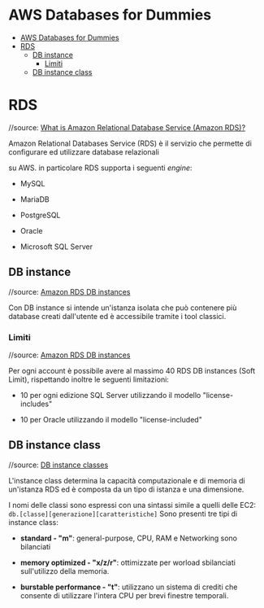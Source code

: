 # AWS Databases for Dummies

- [AWS Databases for Dummies](#aws-databases-for-dummies)
- [RDS](#rds)
  - [DB instance](#db-instance)
    - [Limiti](#limiti)
  - [DB instance class](#db-instance-class)
# RDS

//source: [What is Amazon Relational Database Service (Amazon RDS)?](https://docs.aws.amazon.com/AmazonRDS/latest/UserGuide/Welcome.html)

Amazon Relational Databases Service (RDS) è il servizio che permette di configurare ed utilizzare database relazionali 

su AWS. in particolare RDS supporta i seguenti *engine*:

- MySQL

- MariaDB

- PostgreSQL

- Oracle

- Microsoft SQL Server

## DB instance

//source: [Amazon RDS DB instances](https://docs.aws.amazon.com/AmazonRDS/latest/UserGuide/Overview.DBInstance.html)

Con DB instance si intende un'istanza isolata che può contenere più database creati dall'utente ed è accessibile tramite i tool classici.

### Limiti

//source: [Amazon RDS DB instances](https://docs.aws.amazon.com/AmazonRDS/latest/UserGuide/Overview.DBInstance.html)

Per ogni account è possibile avere al massimo 40 RDS DB instances (Soft Limit), rispettando inoltre le seguenti limitazioni:

- 10 per ogni edizione SQL Server utilizzando il modello "license-includes"

- 10 per Oracle utilizzando il modello "license-included"

## DB instance class

//source: [DB instance classes](https://docs.aws.amazon.com/AmazonRDS/latest/UserGuide/Concepts.DBInstanceClass.html)

L'instance class determina la capacità computazionale e di memoria di un'istanza RDS ed è composta da un tipo di istanza e una dimensione.

I nomi delle classi sono espressi con una sintassi simile a quelli delle EC2: `db.[classe][generazione][caratteristiche]`
Sono presenti tre tipi di instance class:

- **standard - "m"**: general-purpose, CPU, RAM e Networking sono bilanciati

- **memory optimized - "x/z/r"**: ottimizzate per worload sbilanciati sull'utilizzo della memoria.

- **burstable performance - "t"**: utilizzano un sistema di crediti che consente di utilizzare l'intera CPU per brevi finestre temporali.
